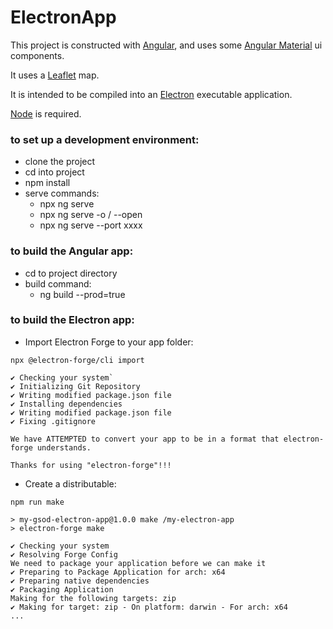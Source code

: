 # ElectronApp

This project is constructed with [Angular](https://angular.io),
and uses some [Angular Material](https://material.angular.io) ui components.

It uses a [Leaflet](https://leafletjs.com) map.

It is intended to be compiled into an [Electron](https://www.electronjs.org) executable application.

[Node](https://nodejs.org) is required.

### to set up a development environment:
- clone the project
- cd into project
- npm install
- serve commands:
  - npx ng serve
  - npx ng serve -o / --open
  - npx ng serve --port xxxx

### to build the Angular app:
- cd to project directory
- build command:
  - ng build --prod=true

### to build the Electron app:

- Import Electron Forge to your app folder:

```
npx @electron-forge/cli import

✔ Checking your system`
✔ Initializing Git Repository
✔ Writing modified package.json file
✔ Installing dependencies
✔ Writing modified package.json file
✔ Fixing .gitignore

We have ATTEMPTED to convert your app to be in a format that electron-forge understands.

Thanks for using "electron-forge"!!!
```

- Create a distributable:

```
npm run make

> my-gsod-electron-app@1.0.0 make /my-electron-app
> electron-forge make

✔ Checking your system
✔ Resolving Forge Config
We need to package your application before we can make it
✔ Preparing to Package Application for arch: x64
✔ Preparing native dependencies
✔ Packaging Application
Making for the following targets: zip
✔ Making for target: zip - On platform: darwin - For arch: x64
...
```
